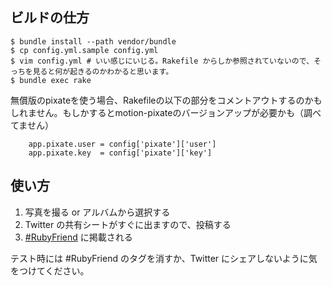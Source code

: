 ## ビルドの仕方

```
$ bundle install --path vendor/bundle
$ cp config.yml.sample config.yml
$ vim config.yml # いい感じにいじる。Rakefile からしか参照されていないので、そっちを見ると何が起きるのかわかると思います。
$ bundle exec rake
```

無償版のpixateを使う場合、Rakefileの以下の部分をコメントアウトするのかもしれません。もしかするとmotion-pixateのバージョンアップが必要かも（調べてません）

```
    app.pixate.user = config['pixate']['user']
    app.pixate.key  = config['pixate']['key']
```


## 使い方

1. 写真を撮る or アルバムから選択する
1. Twitter の共有シートがすぐに出ますので、投稿する
1. [#RubyFriend](http://rubyfriends.com) に掲載される

テスト時には #RubyFriend のタグを消すか、Twitter にシェアしないように気をつけてください。
